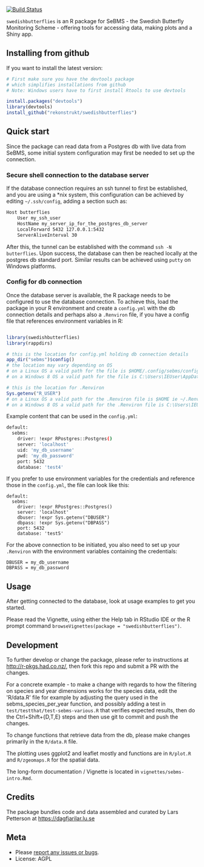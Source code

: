 [![Build Status](https://travis-ci.org/rekonstrukt/swedishbutterflies.svg?branch=master)](https://travis-ci.org/rekonstrukt/swedishbutterflies)

<!-- README.md is generated from README.Rmd. Please edit that file -->
`swedishbutterflies` is an R package for SeBMS - the Swedish Butterfly Monitoring Scheme - offering tools for accessing data, making plots and a Shiny app.

Installing from github
----------------------

If you want to install the latest version:

``` r
# First make sure you have the devtools package
# which simplifies installations from github
# Note: Windows users have to first install Rtools to use devtools

install.packages("devtools") 
library(devtools)
install_github("rekonstrukt/swedishbutterflies")
```

Quick start
-----------

Since the package can read data from a Postgres db with live data from SeBMS, some initial system configuration may first be needed to set up the connection.

### Secure shell connection to the database server

If the database connection requires an ssh tunnel to first be established, and you are using a \*nix system, this configuration can be achieved by editing `~/.ssh/config`, adding a section such as:

``` bash
Host butterflies
    User my_ssh_user
    HostName my_server_ip_for_the_postgres_db_server
    LocalForward 5432 127.0.0.1:5432
    ServerAliveInterval 30
```

After this, the tunnel can be established with the command `ssh -N butterflies`. Upon success, the database can then be reached locally at the postgres db standard port. Similar results can be achieved using `putty` on Windows platforms.

### Config for db connection

Once the database server is available, the R package needs to be configured to use the database connection. To achieve this, load the package in your R environment and create a `config.yml` with the db connection details and perhaps also a `.Renviron` file, if you have a config file that references environment variables in R:

``` r

library(swedishbutterflies)
library(rappdirs)

# this is the location for config.yml holding db connection details
app_dir("sebms")$config() 
# the location may vary depending on OS
# on a Linux OS a valid path for the file is $HOME/.config/sebms/config.yml
# on a Windows 8 OS a valid path for the file is C:\Users\IEUser\AppData\Local\sebms\sebms\config.yml

# this is the location for .Renviron
Sys.getenv("R_USER")
# on a Linux OS a valid path for the .Renviron file is $HOME ie ~/.Renviron
# on a Windows 8 OS a valid path for the .Renviron file is C:\Users\IEUser\.Renviron
```

Example content that can be used in the `config.yml`:

``` bash
default:
  sebms:
    driver: !expr RPostgres::Postgres() 
    server: 'localhost'
    uid: 'my_db_username'
    pwd: 'my_db_password'
    port: 5432
    database: 'test4'
```

If you prefer to use environment variables for the credentials and reference those in the `config.yml`, the file can look like this:

    default:
      sebms:
        driver: !expr RPostgres::Postgres() 
        server: 'localhost'
        dbuser: !expr Sys.getenv("DBUSER")
        dbpass: !expr Sys.getenv("DBPASS")  
        port: 5432
        database: 'test5'

For the above connection to be initiated, you also need to set up your `.Renviron` with the environment variables containing the credentials:

``` console
DBUSER = my_db_username
DBPASS = my_db_password
```

Usage
-----

After getting connected to the database, look at usage examples to get you started.

Please read the Vignette, using either the Help tab in RStudio IDE or the R prompt command `browseVignettes(package = "swedishbutterflies")`.

Development
-----------

To further develop or change the package, please refer to instructions at <http://r-pkgs.had.co.nz/>, then fork this repo and submit a PR with the changes.

For a concrete example - to make a change with regards to how the filtering on species and year dimensions works for the species data, edit the 'R/data.R' file for example by adjusting the query used in the sebms\_species\_per\_year function, and possibly adding a test in `test/testthat/test-sebms-various.R` that verifies expected results, then do the Ctrl+Shift+{D,T,E} steps and then use git to commit and push the changes.

To change functions that retrieve data from the db, please make changes primarily in the `R/data.R` file.

The plotting uses ggplot2 and leaflet mostly and functions are in `R/plot.R` and `R/zgeomaps.R` for the spatial data.

The long-form documentation / Vignette is located in `vignettes/sebms-intro.Rmd`.

Credits
-------

The package bundles code and data assembled and curated by Lars Petterson at <https://dagfjarilar.lu.se>

Meta
----

-   Please [report any issues or bugs](https://github.com/rekonstrukt/swedishbutterflies/issues).
-   License: AGPL
